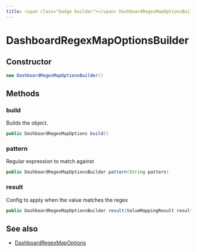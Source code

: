 ```yaml
---
title: <span class="badge builder"></span> DashboardRegexMapOptionsBuilder
---
```

# <span class="badge builder"></span> DashboardRegexMapOptionsBuilder

## Constructor

```java
new DashboardRegexMapOptionsBuilder()
```
## Methods

### <span class="badge object-method"></span> build

Builds the object.

```java
public DashboardRegexMapOptions build()
```

### <span class="badge object-method"></span> pattern

Regular expression to match against

```java
public DashboardRegexMapOptionsBuilder pattern(String pattern)
```

### <span class="badge object-method"></span> result

Config to apply when the value matches the regex

```java
public DashboardRegexMapOptionsBuilder result(ValueMappingResult result)
```

## See also

 * <span class="badge object-type-class"></span> [DashboardRegexMapOptions](./object-DashboardRegexMapOptions.md)
